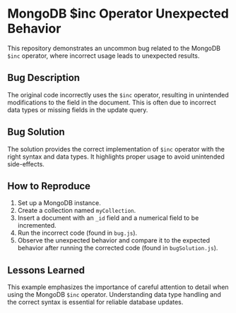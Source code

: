 # MongoDB $inc Operator Unexpected Behavior

This repository demonstrates an uncommon bug related to the MongoDB `$inc` operator, where incorrect usage leads to unexpected results.

## Bug Description
The original code incorrectly uses the `$inc` operator, resulting in unintended modifications to the field in the document. This is often due to incorrect data types or missing fields in the update query.

## Bug Solution
The solution provides the correct implementation of `$inc` operator with the right syntax and data types.  It highlights proper usage to avoid unintended side-effects.

## How to Reproduce
1.  Set up a MongoDB instance.
2.  Create a collection named `myCollection`.
3.  Insert a document with an `_id` field and a numerical field to be incremented.
4.  Run the incorrect code (found in `bug.js`).
5.  Observe the unexpected behavior and compare it to the expected behavior after running the corrected code (found in `bugSolution.js`).

## Lessons Learned
This example emphasizes the importance of careful attention to detail when using the MongoDB `$inc` operator. Understanding data type handling and the correct syntax is essential for reliable database updates.